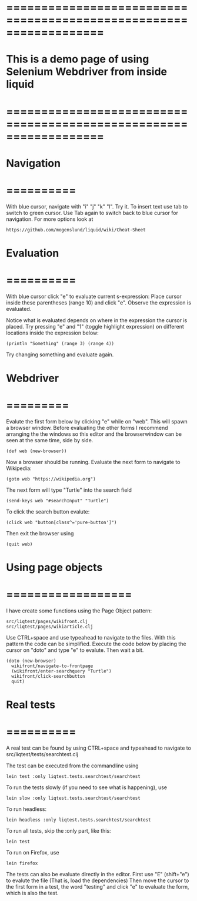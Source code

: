 # ================================================================== #
# This is a demo page of using Selenium Webdriver from inside liquid #
# ================================================================== #

# Navigation
# ==========

With blue cursor, navigate with "i" "j" "k" "l". Try it.
To insert text use tab to switch to green cursor. Use Tab again to switch
back to blue cursor for navigation.
For more options look at

    https://github.com/mogenslund/liquid/wiki/Cheat-Sheet


# Evaluation
# ==========

With blue cursor click "e" to evaluate current s-expression:
Place cursor inside these parentheses (range 10) and click "e".
Observe the expression is evaluated.

Notice what is evaluated depends on where in the expression the
cursor is placed. Try pressing "e" and "1" (toggle highlight expression)
on different locations inside the expression below:

    (println "Something" (range 3) (range 4))

Try changing something and evaluate again.

# Webdriver
# =========

Evalute the first form below by clicking "e" while on "web". This will spawn
a browser window. Before evaluating the other forms I recommend arranging the
the windows so this editor and the browserwindow can be seen at the same time,
side by side.

    (def web (new-browser))

Now a browser should be running.
Evaluate the next form to navigate to Wikipedia:

    (goto web "https://wikipedia.org")

The next form will type "Turtle" into the search field

    (send-keys web "#searchInput" "Turtle")

To click the search button evalute:

    (click web "button[class^='pure-button']")

Then exit the browser using

    (quit web)


# Using page objects
# ==================

I have create some functions using the Page Object pattern:

    src/liqtest/pages/wikifront.clj
    src/liqtest/pages/wikiarticle.clj

Use CTRL+space and use typeahead to navigate to the files.
With this pattern the code can be simplified.
Execute the code below by placing the cursor on "doto" and
type "e" to evalute. Then wait a bit.


    (doto (new-browser)
      wikifront/navigate-to-frontpage
      (wikifront/enter-searchquery "Turtle")
      wikifront/click-searchbutton
      quit)


# Real tests
# ==========

A real test can be found by using CTRL+space and typeahead to
navigate to src/liqtest/tests/searchtest.clj

The test can be executed from the commandline using

    lein test :only liqtest.tests.searchtest/searchtest

To run the tests slowly (if you need to see what is happening), use

    lein slow :only liqtest.tests.searchtest/searchtest

To run headless:

    lein headless :only liqtest.tests.searchtest/searchtest

To run all tests, skip the :only part, like this:

    lein test

To run on Firefox, use

    lein firefox

The tests can also be evaluate directly in the editor. First use "E" (shift+"e")
to evalute the file (That is, load the dependencies)
Then move the cursor to the first form in a test, the word "testing" and click "e"
to evaluate the form, which is also the test.